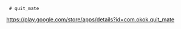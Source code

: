      # quit_mate

   
 https://play.google.com/store/apps/details?id=com.okok.quit_mate
  
  
  
 
 
    
   
            
 
  
  
  
 

